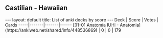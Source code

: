 <h2>Castilian  -  Hawaiian</h2>
---
layout: default
title: List of anki decks by score
---
Deck | Score | Votes | Cards
-----|-------|-------|------
[01-01 Anatomía IUHI - Anatomia](https://ankiweb.net/shared/info/448536869) | 0 | 0 | 179
